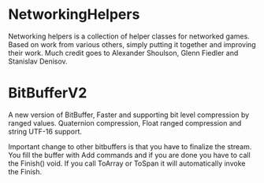 # NetworkingHelpers
Networking helpers is a collection of helper classes for networked games. 
Based on work from various others, simply putting it together and improving their work. 
Much credit goes to Alexander Shoulson, Glenn Fiedler and Stanislav Denisov.

# BitBufferV2
A new version of BitBuffer, Faster and supporting bit level compression by ranged values. Quaternion compression, Float ranged compression and string UTF-16 support.


Important change to other bitbuffers is that you have to finalize the stream.
You fill the buffer with Add commands and if you are done you have to call the Finish() void. 
If you call ToArray or ToSpan it will automatically invoke the Finish.
